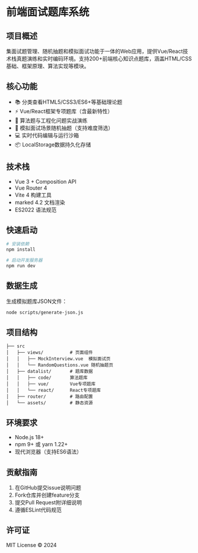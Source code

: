 # 前端面试题库系统

## 项目概述

集面试题管理、随机抽题和模拟面试功能于一体的Web应用，提供Vue/React技术栈真题演练和实时编码环境。支持200+前端核心知识点题库，涵盖HTML/CSS基础、框架原理、算法实现等模块。

## 核心功能

- 📚 分类查看HTML5/CSS3/ES6+等基础理论题
- ⚡ Vue/React框架专项题库（含最新特性）
- 🧠 算法题与工程化问题实战演练
- 🎯 模拟面试场景随机抽题（支持难度筛选）
- 💻 实时代码编辑与运行沙箱
- 📦 LocalStorage数据持久化存储

## 技术栈

- Vue 3 + Composition API
- Vue Router 4
- Vite 4 构建工具
- marked 4.2 文档渲染
- ES2022 语法规范

## 快速启动

```bash
# 安装依赖
npm install

# 启动开发服务器
npm run dev
```

## 数据生成

生成模拟题库JSON文件：

```bash
node scripts/generate-json.js
```

## 项目结构

```
├── src
│   ├── views/          # 页面组件
│   │   ├── MockInterview.vue  模拟面试页
│   │   └── RandomQuestions.vue 随机抽题页
│   ├── datalist/       # 题库数据
│   │   ├── code/       算法题库
│   │   ├── vue/        Vue专项题库
│   │   └── react/      React专项题库
│   ├── router/         # 路由配置
│   └── assets/         # 静态资源
```

## 环境要求

- Node.js 18+
- npm 9+ 或 yarn 1.22+
- 现代浏览器（支持ES6语法）

## 贡献指南

1. 在GitHub提交issue说明问题
2. Fork仓库并创建feature分支
3. 提交Pull Request附详细说明
4. 遵循ESLint代码规范

## 许可证

MIT License © 2024
